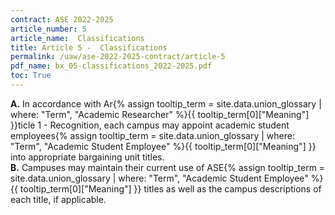 ```yaml
---
contract: ASE 2022-2025
article_number: 5
article_name:  Classifications
title: Article 5 -  Classifications
permalink: /uaw/ase-2022-2025-contract/article-5
pdf_name: bx_05-classifications_2022-2025.pdf
toc: True
---
```



<div class="lvl1"><b>A.</b> In accordance with <span class="tooltip">Ar<span class="tooltip-text">{% assign tooltip_term = site.data.union_glossary | where: "Term", "Academic Researcher" %}{{ tooltip_term[0]["Meaning"] }}</span></span>ticle 1 - Recognition, each campus may appoint <span class="tooltip">academic student employees<span class="tooltip-text">{% assign tooltip_term = site.data.union_glossary | where: "Term", "Academic Student Employee" %}{{ tooltip_term[0]["Meaning"] }}</span></span> into appropriate bargaining unit titles.</div>
<div class="lvl1"><b>B.</b> Campuses may maintain their current use of <span class="tooltip">ASE<span class="tooltip-text">{% assign tooltip_term = site.data.union_glossary | where: "Term", "Academic Student Employee" %}{{ tooltip_term[0]["Meaning"] }}</span></span> titles as well as the campus descriptions of each title, if applicable.</div>

